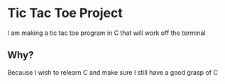 # Tic Tac Toe Project
I am making a tic tac toe program in C that will work off the terminal

## Why?
Because I wish to relearn C and make sure I still have a good grasp of C
